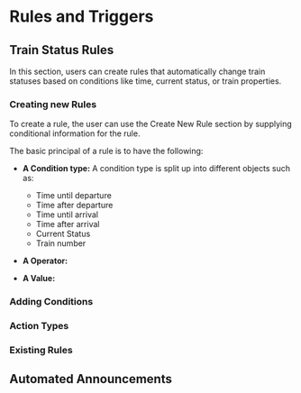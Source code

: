 # Rules and Triggers

## Train Status Rules
In this section, users can create rules that automatically change train statuses based on conditions like time, current status, or train properties.

### Creating new Rules
To create a rule, the user can use the Create New Rule section by supplying conditional information for the rule.

The basic principal of a rule is to have the following:

- **A Condition type:** A condition type is split up into different objects such as:
  - Time until departure
  - Time after departure
  - Time until arrival
  - Time after arrival
  - Current Status
  - Train number
  
- **A Operator:**
- **A Value:**

### Adding Conditions


### Action Types


### Existing Rules


## Automated Announcements